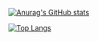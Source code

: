 [![Anurag's GitHub stats](https://github-readme-stats.vercel.app/api?username=mattix7771&show_icons=true&hide_rank=false&line_width=250&include_all_commits=true&theme=radical&card_width=250)](https://github.com/anuraghazra/github-readme-stats)

[![Top Langs](https://github-readme-stats.vercel.app/api/top-langs/?username=anuraghazra&langs_count=5&layout=compact&card_width=150&theme=radical)](https://github.com/anuraghazra/github-readme-stats)